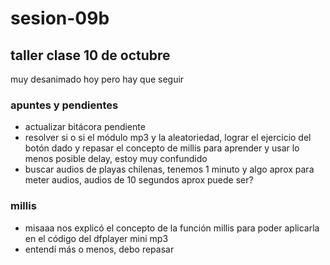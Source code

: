 # sesion-09b
## taller clase 10 de octubre

muy desanimado hoy pero hay que seguir
### apuntes y pendientes
- actualizar bitácora pendiente
- resolver si o si el módulo mp3 y la aleatoriedad, lograr el ejercicio del botón dado y repasar el concepto de millis para aprender y usar lo menos posible delay, estoy muy confundido
- buscar audios de playas chilenas, tenemos 1 minuto y algo aprox para meter audios, audios de 10 segundos aprox puede ser?

### millis

- misaaa nos explicó el concepto de la función millis para poder aplicarla en el código del dfplayer mini mp3
- entendí más o menos, debo repasar 
